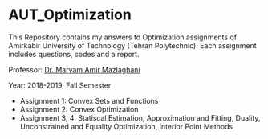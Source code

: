 # AUT_Optimization
This Repository contains my answers to Optimization assignments of Amirkabir University of Technology (Tehran Polytechnic). Each assignment includes questions, codes and a report.

Professor: [Dr. Maryam Amir Mazlaghani](https://old.aut.ac.ir/official/main.asp?uid=mazlaghani)

Year: 2018-2019, Fall Semester

- Assignment 1: Convex Sets and Functions
- Assignment 2: Convex Optimization
- Assignment 3, 4: Statiscal Estimation, Approximation and Fitting, Duality, Unconstrained and Equality Optimization, Interior Point Methods
